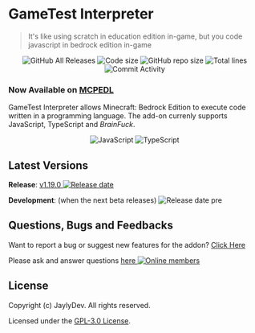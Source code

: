 # GameTest Interpreter
> It's like using scratch in education edition in-game, but you code javascript in bedrock edition in-game

<p align="center">
  <img src="https://img.shields.io/github/downloads/jaylydev/interpreter/total.svg" alt="GitHub All Releases"/>
  <img src="https://img.shields.io/github/languages/code-size/jaylydev/interpreter.svg" alt="Code size"/>
  <img src="https://img.shields.io/github/repo-size/jaylydev/interpreter.svg" alt="GitHub repo size"/>
  <img src="https://img.shields.io/tokei/lines/github/jaylydev/interpreter" alt="Total lines"/>
  <img src="https://img.shields.io/github/commit-activity/m/jaylydev/interpreter" alt="Commit Activity"/>
</p>

### Now Available on [MCPEDL](https://mcpedl.com/gametest-interpreter/)

GameTest Interpreter allows Minecraft: Bedrock Edition to execute code written in a programming language. The add-on currenly supports JavaScript, TypeScript and *BrainFuck*.

<p align="center">
  <img src="https://user-images.githubusercontent.com/65847850/162752425-5ce8764b-c569-4d58-95c4-9d80a8e705ec.png" alt="JavaScript">
  <img src="https://user-images.githubusercontent.com/65847850/162749474-475d664c-db59-4db3-aa59-6b5698b2542b.png" alt="TypeScript">
</p>

## Latest Versions

**Release**: <a href="https://github.com/JaylyDev/interpreter/releases/latest"/>v1.19.0 <img src="https://img.shields.io/github/release-date/jaylydev/interpreter" alt="Release date"/></a>

**Development**: (when the next beta releases) <img src="https://img.shields.io/github/release-date-pre/jaylydev/interpreter" alt="Release date pre"/>

## Questions, Bugs and Feedbacks

Want to report a bug or suggest new features for the addon? [Click Here](https://github.com/JaylyDev/interpreter/issues/new/choose)

Please ask and answer questions <a href="https://discord.gg/5m6GqM7vYN"/>here <img src="https://img.shields.io/discord/570758760373420033" alt="Online members"></a>

## License

Copyright (c) JaylyDev. All rights reserved.

Licensed under the [GPL-3.0 License](https://github.com/JaylyDev/interpreter/blob/main/LICENSE).
